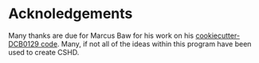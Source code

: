 # Acknoledgements

Many thanks are due for Marcus Baw for his work on his [cookiecutter-DCB0129 code](https://github.com/bawmedical/cookiecutter-dcb0129). Many, if not all of the ideas within this program have been used to create CSHD.

